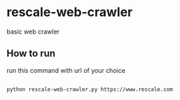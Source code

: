 # rescale-web-crawler
basic web crawler


## How to run

run this command with url of your choice

```shell

python rescale-web-crawler.py https://www.rescale.com

```
